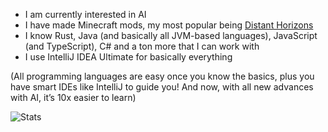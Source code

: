 - I am currently interested in AI
- I have made Minecraft mods, my most popular being [Distant Horizons](https://www.curseforge.com/minecraft/mc-mods/distant-horizons)
- I know Rust, Java (and basically all JVM-based languages), JavaScript (and TypeScript), C# and a ton more that I can work with
- I use IntelliJ IDEA Ultimate for basically everything

(All programming languages are easy once you know the basics, plus you have smart IDEs like IntelliJ to guide you! And now, with all new advances with AI, it’s 10x easier to learn)

<!--
#### Pinned Projects
[![Forgix](https://github-readme-stats.vercel.app/api/pin/?username=pacifistmc&repo=forgix&show_owner=true&theme=tokyonight)](https://github.com/PacifistMC/Forgix)
[![Qwikse](https://github-readme-stats.vercel.app/api/pin/?username=ran-mewo&repo=qwikse&show_owner=true&theme=tokyonight)](https://github.com/Ran-Mewo/qwikse)
[![Qwikse](https://github-readme-stats.vercel.app/api/pin/?username=codef53&repo=horse-buff&show_owner=true&theme=tokyonight)](https://github.com/CodeF53/Horse-Buff)
-->

<!--
<picture>
  <source
    srcset="https://github-readme-stats-one-bice.vercel.app/api?username=ran-mewo&include_all_commits=true&layout=compact&role=OWNER,ORGANIZATION_MEMBER,COLLABORATOR&show_icons=true&show=reviews,discussions_started,discussions_answered,prs_merged,prs_merged_percentage&theme=tokyonight"
    media="(prefers-color-scheme: dark), (prefers-color-scheme: no-preference)"
  />
  <source
    srcset="https://github-readme-stats-one-bice.vercel.app/api?username=ran-mewo&include_all_commits=true&layout=compact&role=OWNER,ORGANIZATION_MEMBER,COLLABORATOR&show_icons=true&show=reviews,discussions_started,discussions_answered,prs_merged,prs_merged_percentage"
    media="(prefers-color-scheme: light)"
  />
  <img src="https://github-readme-stats-one-bice.vercel.app/api?username=ran-mewo&include_all_commits=true&layout=compact&role=OWNER,ORGANIZATION_MEMBER,COLLABORATOR&show_icons=true&show=reviews,discussions_started,discussions_answered,prs_merged,prs_merged_percentage&theme=tokyonight" />
</picture>
-->
![Stats](https://github-readme-stats-one-bice.vercel.app/api?username=ran-mewo&include_all_commits=true&layout=compact&role=OWNER,ORGANIZATION_MEMBER,COLLABORATOR&show_icons=true&show=reviews,discussions_started,discussions_answered,prs_merged,prs_merged_percentage&theme=tokyonight)
